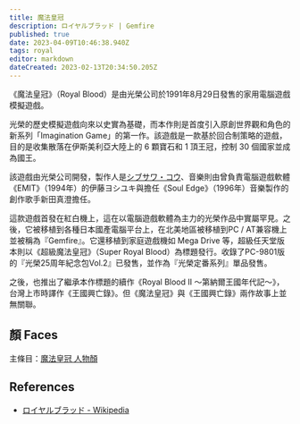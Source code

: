 ```yaml
---
title: 魔法皇冠
description: ロイヤルブラッド | Gemfire
published: true
date: 2023-04-09T10:46:38.940Z
tags: royal
editor: markdown
dateCreated: 2023-02-13T20:34:50.205Z
---
```


《魔法皇冠》（Royal Blood）是由光榮公司於1991年8月29日發售的家用電腦遊戲模擬遊戲。

光榮的歷史模擬遊戲向來以史實為基礎，而本作則是首度引入原創世界觀和角色的新系列「Imagination Game」的第一作。該遊戲是一款基於回合制策略的遊戲，目的是收集散落在伊斯美利亞大陸上的 6 顆寶石和 1 頂王冠，控制 30 個國家並成為國王。

該遊戲由光榮公司開發，製作人是[シブサワ・コウ]()、音樂則由曾負責電腦遊戲軟體《EMIT》（1994年）的伊藤ヨシユキ與擔任《Soul Edge》（1996年）音樂製作的創作歌手新田真澄擔任。

這款遊戲首發在紅白機上，這在以電腦遊戲軟體為主力的光榮作品中實屬罕見。之後，它被移植到各種日本國產電腦平台上，在北美地區被移植到PC / AT兼容機上並被稱為『Gemfire』。它還移植到家庭遊戲機如 Mega Drive 等，超級任天堂版本則以《超級魔法皇冠》（Super Royal Blood）為標題發行。收錄了PC-9801版的『光榮25周年紀念包Vol.2』已發售，並作為『光榮定番系列』單品發售。

之後，也推出了繼承本作標題的續作《Royal Blood II ～第納爾王國年代記～》，台灣上市時譯作《王國興亡錄》。但《魔法皇冠》與《王國興亡錄》兩作故事上並無關聯。

## 顏 Faces

主條目：[魔法皇冠 人物顏](/遊戲/魔法皇冠/人物顏)

## References

- [ロイヤルブラッド \- Wikipedia](https://ja.wikipedia.org/wiki/%E3%83%AD%E3%82%A4%E3%83%A4%E3%83%AB%E3%83%96%E3%83%A9%E3%83%83%E3%83%89)
